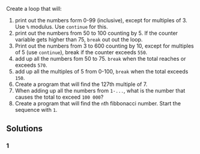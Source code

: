 Create a loop that will:
1. print out the numbers form 0-99 (inclusive), except for multiples of 3. Use `%` modulus. Use `continue` for this.
2. print out the numbers from 50 to 100 counting by 5. If the counter variable gets
higher than 75, `break` out out the loop.
3. Print out the numbers from 3 to 600 counting by 10, except for multiples of 5 (use `continue`), break if the counter exceeds `550`.
5. add up all the numbers fom 50 to 75. `break` when the total reaches or exceeds `570`.
6. add up all the multiples of 5 from 0-100, `break` when the total exceeds `150`.
7. Create a program that will find the 127th multiple of 7. 
8. When adding up all the numbers from `1-...`, what is the number that causes the
total to exceed `100 000`?
10. Create a program that will find the `n`th fibbonacci number. Start the sequence with `1`.


## Solutions
### 1
```python

```
